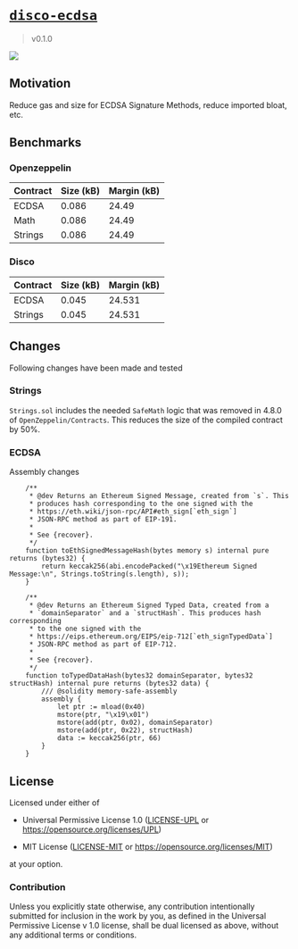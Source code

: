 # [`disco-ecdsa`](#)

> v0.1.0

![](https://img.shields.io/badge/license-upl--1.0-black)

## Motivation

Reduce gas and size for ECDSA Signature Methods, reduce imported bloat, etc.


## Benchmarks


### Openzeppelin

| Contract | Size (kB) | Margin (kB) |
|----------|-----------|-------------|
| ECDSA    | 0.086     | 24.49       |
| Math     | 0.086     | 24.49       |
| Strings  | 0.086     | 24.49       |


### Disco

| Contract | Size (kB) | Margin (kB) |
|----------|-----------|-------------|
| ECDSA    | 0.045     | 24.531      |
| Strings  | 0.045     | 24.531      |


## Changes

Following changes have been made and tested

### Strings 

`Strings.sol` includes the needed `SafeMath` logic that was removed in 4.8.0 of `OpenZeppelin/Contracts`. This reduces the size of the compiled contract by 50%. 

### ECDSA 

Assembly changes

```solidity
    /**
     * @dev Returns an Ethereum Signed Message, created from `s`. This
     * produces hash corresponding to the one signed with the
     * https://eth.wiki/json-rpc/API#eth_sign[`eth_sign`]
     * JSON-RPC method as part of EIP-191.
     *
     * See {recover}.
     */
    function toEthSignedMessageHash(bytes memory s) internal pure returns (bytes32) {
        return keccak256(abi.encodePacked("\x19Ethereum Signed Message:\n", Strings.toString(s.length), s));
    }

    /**
     * @dev Returns an Ethereum Signed Typed Data, created from a
     * `domainSeparator` and a `structHash`. This produces hash corresponding
     * to the one signed with the
     * https://eips.ethereum.org/EIPS/eip-712[`eth_signTypedData`]
     * JSON-RPC method as part of EIP-712.
     *
     * See {recover}.
     */
    function toTypedDataHash(bytes32 domainSeparator, bytes32 structHash) internal pure returns (bytes32 data) {
        /// @solidity memory-safe-assembly
        assembly {
            let ptr := mload(0x40)
            mstore(ptr, "\x19\x01")
            mstore(add(ptr, 0x02), domainSeparator)
            mstore(add(ptr, 0x22), structHash)
            data := keccak256(ptr, 66)
        }
    }
```

 ## License
 
 Licensed under either of

 * Universal Permissive License 1.0
   ([LICENSE-UPL](LICENSE-UPL) or https://opensource.org/licenses/UPL)

 * MIT License
   ([LICENSE-MIT](LICENSE-MIT) or https://opensource.org/licenses/MIT)
 
 at your option.

 ### Contribution

Unless you explicitly state otherwise, any contribution intentionally submitted
for inclusion in the work by you, as defined in the Universal Permissive License v 1.0 
license, shall be dual licensed as above, without any additional terms or conditions.
